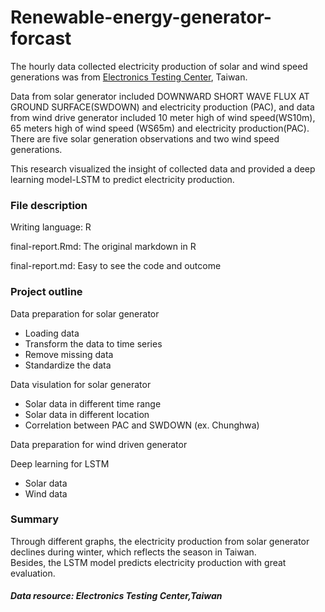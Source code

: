 # Renewable-energy-generator-forcast
The hourly data collected electricity production of solar and wind speed generations was from [Electronics Testing Center](https://www.etc.org.tw/en-us/default.aspx), Taiwan. 

Data from solar generator included DOWNWARD SHORT WAVE FLUX AT GROUND SURFACE(SWDOWN) and electricity production (PAC), and data from wind drive generator included 10 meter high of wind speed(WS10m), 65 meters high of wind speed (WS65m) and electricity production(PAC). There are five solar generation observations and two wind speed generations. 

This research visualized the insight of collected data and provided a deep learning model-LSTM to predict electricity production. 

### File description
Writing language: R

final-report.Rmd: The original markdown in R

final-report.md: Easy to see the code and outcome

### Project outline
Data preparation for solar generator
- Loading data
- Transform the data to time series
- Remove missing data
- Standardize the data

Data visulation for solar generator
- Solar data in different time range
- Solar data in different location
- Correlation between PAC and SWDOWN (ex. Chunghwa)

Data preparation for wind driven generator

Deep learning for LSTM
- Solar data
- Wind data

### Summary
Through different graphs, the electricity production from solar generator declines during winter, which reflects the season in Taiwan.  
Besides, the LSTM model predicts electricity production with great evaluation. 

##### Data resource: Electronics Testing Center,Taiwan
